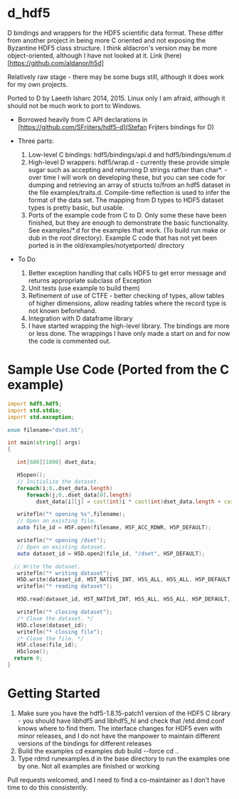 d_hdf5
=======

D bindings and wrappers for the HDF5 scientific data format.  These differ from another project in being more C oriented and not exposing the Byzantine HDF5 class structure.  I think aldacron's version may be more object-oriented, although I have not looked at it.  Link (here)[https://github.com/aldanor/h5d]

Relatively raw stage - there may be some bugs still, although it does work for my own projects.

Ported to D by Laeeth Isharc 2014, 2015.  Linux only I am afraid, although it should not be much work to port to Windows.

* Borrowed heavily from C API declarations in [https://github.com/SFrijters/hdf5-d](Stefan Frijters bindings for D)
* Three parts:
    1. Low-level C bindings: hdf5/bindings/api.d and hdf5/bindings/enum.d
    2. High-level D wrappers:  hdf5/wrap.d
            - currently these provide simple sugar such as accepting and returning D strings rather than char*.
            - over time I will work on developing these, but you can see code for dumping and retrieving an array of structs to/from an hdf5
                dataset in the file examples/traits.d.  Compile-time reflection is used to infer the format of the data set.  The mapping from D types
                to HDF5 dataset types is pretty basic, but usable.
    3. Ports of the example code from C to D.  Only some these have been finished, but they are enough to demonstrate the basic functionality.  See examples/*.d for the examples that work.  (To build run make or dub in the root directory).  Example C code that has not yet been ported is in the old/examples/notyetported/ directory

* To Do
    1.  Better exception handling that calls HDF5 to get error message and returns appropriate subclass of Exception
    2.  Unit tests (use example to build them)
    3.  Refinement of use of CTFE - better checking of types, allow tables of higher dimensions, allow reading tables where the record type is not known beforehand.
    4.  Integration with D dataframe library
    5.  I have started wrapping the high-level library.  The bindings are more or less done.  The wrappings I have only made a start on and for now the code is commented out.

Sample Use Code (Ported from the C example)
===========================================

```D
import hdf5.hdf5;
import std.stdio;
import std.exception;

enum filename="dset.h5";

int main(string[] args)
{

   int[600][1000] dset_data;

   H5open();
   // Initialize the dataset.
   foreach(i;0..dset_data.length)
      foreach(j;0..dset_data[0].length)
         dset_data[i][j] = cast(int)i * cast(int)dset_data.length + cast(int)j + 1;

   writefln("* opening %s",filename);
   // Open an existing file.
   auto file_id = H5F.open(filename, H5F_ACC_RDWR, H5P_DEFAULT);

   writefln("* opening /dset");
   // Open an existing dataset. 
   auto dataset_id = H5D.open2(file_id, "/dset", H5P_DEFAULT);

  // Write the dataset. 
   writefln("* writing dataset");
   H5D.write(dataset_id, H5T_NATIVE_INT, H5S_ALL, H5S_ALL, H5P_DEFAULT, cast(ubyte*)dset_data.ptr);
   writefln("* reading dataset");

   H5D.read(dataset_id, H5T_NATIVE_INT, H5S_ALL, H5S_ALL, H5P_DEFAULT, cast(ubyte*)&dset_data).ptr;

   writefln("* closing dataset");
   /* Close the dataset. */
   H5D.close(dataset_id);
   writefln("* closing file");
   /* Close the file. */
   H5F.close(file_id);
   H5close();
  return 0;
}
```
Getting Started
===============

1.  Make sure you have the hdf5-1.8.15-patch1 version of the HDF5 C library - you should have libhdf5 and libhdf5_hl and check that /etd.dmd.conf knows where to find them.  The interface changes for HDF5 even with minor releases, and I do not have the manpower to maintain different versions of the bindings for different releases
2.  Build the examples
        cd examples
        dub build --force
        cd ..
4.  Type rdmd runexamples.d in the base directory to run the examples one by one.  Not all examples are finished or working


Pull requests welcomed, and I need to find a co-maintainer as I don't have time to do this consistently.

